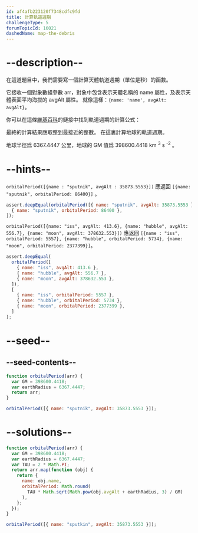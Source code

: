 ```yaml
---
id: af4afb223120f7348cdfc9fd
title: 計算軌道週期
challengeType: 5
forumTopicId: 16021
dashedName: map-the-debris
---
```


# --description--

在這道題目中，我們需要寫一個計算天體軌道週期（單位是秒）的函數。

它接收一個對象數組參數 arr，對象中包含表示天體名稱的 name 屬性，及表示天體表面平均海拔的 avgAlt 屬性。 就像這樣：`{name: 'name', avgAlt: avgAlt}`。

你可以在這條[維基百科](http://en.wikipedia.org/wiki/Orbital_period)的鏈接中找到軌道週期的計算公式：

最終的計算結果應取整到最接近的整數。 在這裏計算地球的軌道週期。

地球半徑爲 6367.4447 公里，地球的 GM 值爲 398600.4418 km <sup>3</sup> s <sup>-2</sup> 。

# --hints--

`orbitalPeriod([{name : "sputnik", avgAlt : 35873.5553}])` 應返回 `[{name: "sputnik", orbitalPeriod: 86400}]` 。

```js
assert.deepEqual(orbitalPeriod([{ name: "sputnik", avgAlt: 35873.5553 }]), [
  { name: "sputnik", orbitalPeriod: 86400 },
]);
```

`orbitalPeriod([{name: "iss", avgAlt: 413.6}, {name: "hubble", avgAlt: 556.7}, {name: "moon", avgAlt: 378632.553}])` 應返回 `[{name : "iss", orbitalPeriod: 5557}, {name: "hubble", orbitalPeriod: 5734}, {name: "moon", orbitalPeriod: 2377399}]`。

```js
assert.deepEqual(
  orbitalPeriod([
    { name: "iss", avgAlt: 413.6 },
    { name: "hubble", avgAlt: 556.7 },
    { name: "moon", avgAlt: 378632.553 },
  ]),
  [
    { name: "iss", orbitalPeriod: 5557 },
    { name: "hubble", orbitalPeriod: 5734 },
    { name: "moon", orbitalPeriod: 2377399 },
  ]
);
```

# --seed--

## --seed-contents--

```js
function orbitalPeriod(arr) {
  var GM = 398600.4418;
  var earthRadius = 6367.4447;
  return arr;
}

orbitalPeriod([{ name: "sputnik", avgAlt: 35873.5553 }]);
```

# --solutions--

```js
function orbitalPeriod(arr) {
  var GM = 398600.4418;
  var earthRadius = 6367.4447;
  var TAU = 2 * Math.PI;
  return arr.map(function (obj) {
    return {
      name: obj.name,
      orbitalPeriod: Math.round(
        TAU * Math.sqrt(Math.pow(obj.avgAlt + earthRadius, 3) / GM)
      ),
    };
  });
}

orbitalPeriod([{ name: "sputkin", avgAlt: 35873.5553 }]);
```

